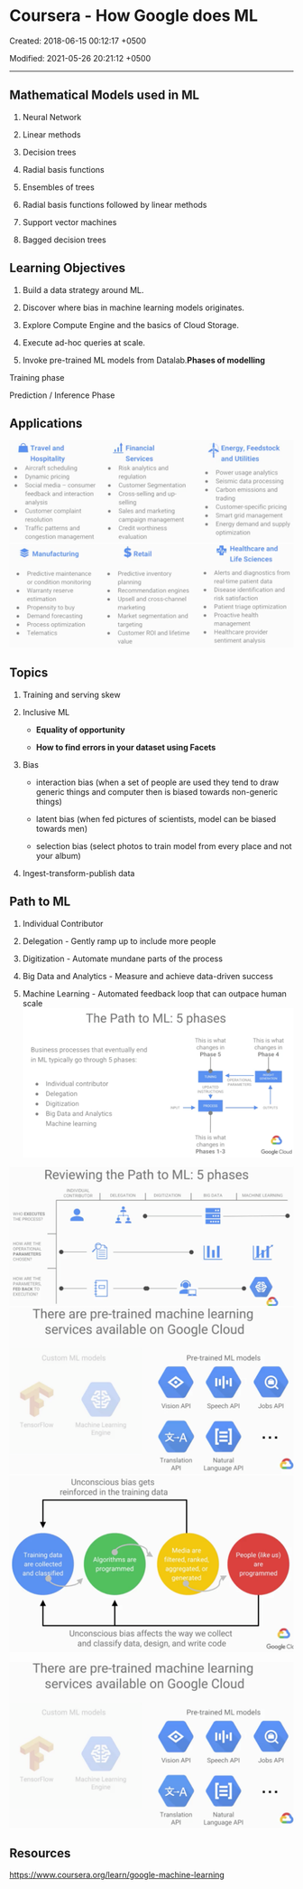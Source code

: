 # Coursera - How Google does ML

Created: 2018-06-15 00:12:17 +0500

Modified: 2021-05-26 20:21:12 +0500

---

## Mathematical Models used in ML

1. Neural Network

2. Linear methods

3. Decision trees

4. Radial basis functions

5. Ensembles of trees

6. Radial basis functions followed by linear methods

7. Support vector machines

8. Bagged decision trees

## Learning Objectives

1. Build a data strategy around ML.

2. Discover where bias in machine learning models originates.

3. Explore Compute Engine and the basics of Cloud Storage.

4. Execute ad-hoc queries at scale.

5. Invoke pre-trained ML models from Datalab.**Phases of modelling**

Training phase

Prediction / Inference Phase

## Applications

![image](media/Coursera---How-Google-does-ML-image1.png)
![image](media/Coursera---How-Google-does-ML-image2.png)

## Topics

1. Training and serving skew

2. Inclusive ML

   - **Equality of opportunity**

   - **How to find errors in your dataset using Facets**

3. Bias

   - interaction bias (when a set of people are used they tend to draw generic things and computer then is biased towards non-generic things)

   - latent bias (when fed pictures of scientists, model can be biased towards men)

   - selection bias (select photos to train model from every place and not your album)

4. Ingest-transform-publish data

## Path to ML

1. Individual Contributor

2. Delegation - Gently ramp up to include more people

3. Digitization - Automate mundane parts of the process

4. Big Data and Analytics - Measure and achieve data-driven success

5. Machine Learning - Automated feedback loop that can outpace human scale
![image](media/Coursera---How-Google-does-ML-image3.png)

![image](media/Coursera---How-Google-does-ML-image4.png)
![image](media/Coursera---How-Google-does-ML-image5.png)
![image](media/Coursera---How-Google-does-ML-image6.png)

![image](media/Coursera---How-Google-does-ML-image5.png)

## Resources

<https://www.coursera.org/learn/google-machine-learning>
